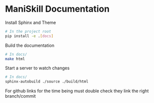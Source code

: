 # ManiSkill Documentation

Install Sphinx and Theme

```bash
# In the project root
pip install -e .[docs]
```

Build the documentation

```bash
# In docs/
make html
```

Start a server to watch changes

```bash
# In docs/
sphinx-autobuild ./source ./build/html
```


For github links for the time being must double check they link the right branch/commit